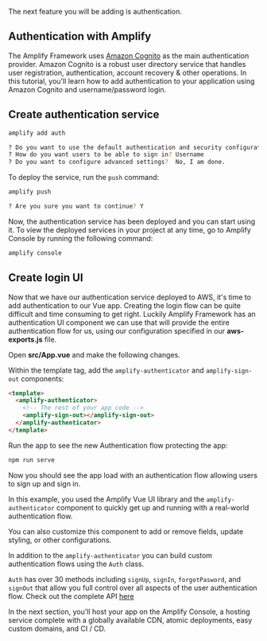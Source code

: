 The next feature you will be adding is authentication.

## Authentication with Amplify

The Amplify Framework uses [Amazon Cognito](https://aws.amazon.com/cognito/) as the main authentication provider. Amazon Cognito is a robust user directory service that handles user registration, authentication, account recovery & other operations. In this tutorial, you'll learn how to add authentication to your application using Amazon Cognito and username/password login.

## Create authentication service

```sh
amplify add auth

? Do you want to use the default authentication and security configuration? Default configuration
? How do you want users to be able to sign in? Username
? Do you want to configure advanced settings?  No, I am done.
```

To deploy the service, run the `push` command:

```sh
amplify push

? Are you sure you want to continue? Y
```

Now, the authentication service has been deployed and you can start using it. To view the deployed services in your project at any time, go to Amplify Console by running the following command:

```sh
amplify console
```

## Create login UI

Now that we have our authentication service deployed to AWS, it's time to add authentication to our Vue app. Creating the login flow can be quite difficult and time consuming to get right. Luckily Amplify Framework has an authentication UI component we can use that will provide the entire authentication flow for us, using our configuration specified in our __aws-exports.js__ file.

Open __src/App.vue__ and make the following changes.

Within the template tag, add the `amplify-authenticator` and `amplify-sign-out` components:

```html
<template>
  <amplify-authenticator>
    <!-- The rest of your app code -->
    <amplify-sign-out></amplify-sign-out>
  </amplify-authenticator>
</template>
```

Run the app to see the new Authentication flow protecting the app:

```sh
npm run serve
```

Now you should see the app load with an authentication flow allowing users to sign up and sign in.

In this example, you used the Amplify Vue UI library and the `amplify-authenticator` component to quickly get up and running with a real-world authentication flow.

You can also customize this component to add or remove fields, update styling, or other configurations.

In addition to the `amplify-authenticator` you can build custom authentication flows using the `Auth` class.

`Auth` has over 30 methods including `signUp`, `signIn`, `forgotPasword`, and `signOut` that allow you full control over all aspects of the user authentication flow. Check out the complete API [here](https://aws-amplify.github.io/amplify-js/api/classes/authclass.html)

In the next section, you'll host your app on the Amplify Console, a hosting service complete with a globally available CDN, atomic deployments, easy custom domains, and CI / CD.